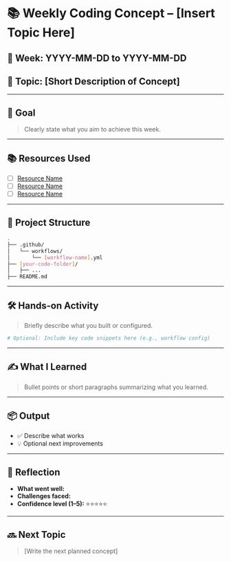 
# 📚 Weekly Coding Concept – [Insert Topic Here]

## 📅 Week: YYYY-MM-DD to YYYY-MM-DD
## 🧩 Topic: [Short Description of Concept]

---

## 🎯 Goal
> Clearly state what you aim to achieve this week.

---

## 📚 Resources Used
- [ ] [Resource Name](Link)
- [ ] [Resource Name](Link)
- [ ] [Resource Name](Link)

---

## 📁 Project Structure
```bash
.
├── .github/
│   └── workflows/
│       └── [workflow-name].yml
├── [your-code-folder]/
│   ├── ...
├── README.md
```

---

## 🛠️ Hands-on Activity
> Briefly describe what you built or configured.

```yaml
# Optional: Include key code snippets here (e.g., workflow config)
```

---

## ✍️ What I Learned
> Bullet points or short paragraphs summarizing what you learned.

---

## 📦 Output
- ✅ Describe what works
- 💡 Optional next improvements

---

## 🔁 Reflection
- **What went well:**
- **Challenges faced:**
- **Confidence level (1–5):** ⭐️⭐️⭐️⭐️⭐️

---

## 🔜 Next Topic
> [Write the next planned concept]
